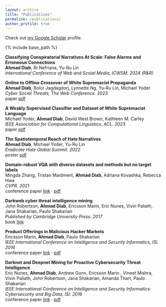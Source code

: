 ```yaml
---
layout: archive
title: "Publications"
permalink: /publications/
author_profile: true
---
```


Check out [my Google Scholar](https://scholar.google.com/citations?user=Ig6OwEsAAAAJ&hl=en&oi=ao) profile.


{% include base_path %}

**Classifying Conspiratorial Narratives At Scale: False Alarms and Erroneous Connections**\
**Ahmad Diab**, Rr.Nefriana, Yu-Ru Lin\
*International Conference of Web and Scoial Media, ICWSM. 2024 (R&R)*

**Online to Offline Crossover of White Supremacist Propaganda**\
**Ahmad Diab**, Bolor Jagdagdorj, Lynnette Ng, Yu-Ru Lin, Michael Yoder\
*Cyber Social Threats, The Web Conference. 2023*\
<span>paper</span> [pdf](files/CySoc23.pdf)

**A Weakly Supervised Classifier and Dataset of White Supremacist Language**\
Michael Yoder, **Ahmad Diab**, David West Brown, Kathleen M. Carley \
*IEEE Association for Computational Linguistics, ACL. 2023*\
<span>paper</span> [pdf](files/ACL_White_supremacist.pdf)

**The Spatiotemporal Reach of Hate Narratives**\
**Ahmad Diab**, Michael Yoder, Yu-Ru Lin\
*Eradicate Hate Global Summit. 2022*\
<span>poster</span> [pdf](files/EHGS_poster.pdf)

**Domain-robust VQA with diverse datasets and methods but no target labels**\
Mingda Zhang, Tristan Maidment, **Ahmad Diab**, Adriana Kovashka, Rebecca Hwa\
*CVPR. 2021*\
<span>conference paper</span> [link](https://arxiv.org/abs/2103.15974v1) &middot; [pdf](files/VQA.pdf)

**Darkweb cyber threat intelligence mining**\
John Robertson, **Ahmad Diab**, Ericsson Marin, Eric Nunes, Vivin Paliath, Jana Shakarian, Paulo Shakarian\
*Published by Cambridge University Press. 2017*\
<span>book</span> [link](https://www.amazon.com/Darkweb-Cyber-Threat-Intelligence-Mining/dp/1107185777/ref=sr_1_1?crid=2TU4EKFID7UKX&keywords=John+Robertson%2C+Ahmad+Diab%2C+Ericsson+Marin%2C+Eric+Nunes%2C+Vivin+Paliath%2C+Jana+Shakarian%2C+Paulo+Shakarian&qid=1671844335&sprefix=john+robertson%2C+ahmad+diab%2C+ericsson+marin%2C+eric+nunes%2C+vivin+paliath%2C+jana+shakarian%2C+paulo+shakarian%2Caps%2C126&sr=8-1&ufe=app_do%3Aamzn1.fos.006c50ae-5d4c-4777-9bc0-4513d670b6bc)

**Product Offerings in Malicious Hacker Markets**\
Ericsson Marin, **Ahmad Diab**, Paulo Shakarian\
*IEEE International Conference on Intelligence and Security Informatics, ISI. 2016*\
<span>conference paper</span> [link](https://arxiv.org/pdf/1607.07903.pdf) &middot; [pdf](files/product_offering.pdf)

**Darknet and Deepnet Mining for Proactive Cybersecurity Threat Intelligence**\
Eric Nunes, **Ahmad Diab**, Andrew Gunn, Ericsson Marin , Vineet Mishra, Vivin Paliath, John Robertson, Jana Shakarian, Amanda Thart, Paulo Shakarian\
*IEEE International Conference on Intelligence and Security Informatics: Cybersecurity and Big Data, ISI. 2016*\
<span>conference paper</span> [link](https://arxiv.org/abs/1607.08583) &middot; [pdf](files/darknet_mining.pdf)
